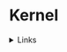 # Kernel

<details>

<summary>Links</summary>

[https://github.com/hfiref0x/KDU](https://github.com/hfiref0x/KDU)

</details>
